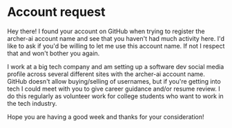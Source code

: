 # Account request

Hey there! I found your account on GitHub when trying to register the archer-ai account name and see that you haven't had much activity here. I'd like to ask if you'd be willing to let me use this account name. If not I respect that and won't bother you again.

I work at a big tech company and am setting up a software dev social media profile across several different sites with the archer-ai account name. GitHub doesn't allow buying/selling of usernames, but if you're getting into tech I could meet with you to give career guidance and/or resume review. I do this regularly as volunteer work for college students who want to work in the tech industry.

Hope you are having a good week and thanks for your consideration!

